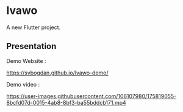 # lvawo

A new Flutter project.

## Presentation

Demo Website :

https://svbogdan.github.io/lvawo-demo/




Demo video :

https://user-images.githubusercontent.com/106107980/175819055-8bcfd07d-0015-4ab8-8bf3-ba55bddcb171.mp4

